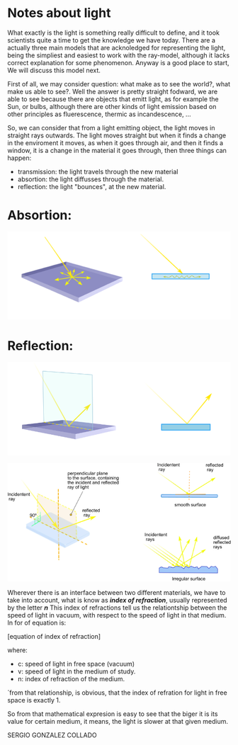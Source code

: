
# Notes about light

What exactly is the light is something really difficult to define, and it took scientists quite a time to get the knowledge we have today. There are a 
actually three main models that are acknoledged for representing the light, being the simpliest and easiest to work with the ray-model, although it lacks correct explanation for some phenomenon. Anyway is a good place to start,  We will discuss this model next.

First of all, we may consider question: what make as to see the world?, what make us able to see?. Well the answer is pretty straight fodward, we
are able to see because there are objects that emitt light, as for example the Sun, or bulbs, although there are other kinds of light emission based on other principles as fluerescence, thermic as incandescence, ... 

So, we can consider that from a light emitting object, the light moves in straight rays outwards. The light moves straight but when it
finds a change in the enviroment it moves, as when it goes through air, and then it finds a window, it is a change in the material it goes
through, then three things can happen:

- transmission: the light travels through the new material
- absortion: the light diffusses through the material.
- reflection: the light "bounces", at the new material.


# Absortion:

![Absortion](../image/Absortion.PNG)


# Reflection:


![Reflection](../image/light.PNG)

![reflection](https://github.com/sergiocollado/potpourri/blob/master/image/light_reflection.png)



Wherever there is an interface between two different materials, we have to take into account, what is know as _**index of refraction**_,  usually represented by the letter _**n**_ This index of refractions tell us the relationtship between the speed of light in vacuum, with
respect to the speed of light in that medium. In for of equation is:

[equation of index of refraction]

where:
 - c: speed of light in free space (vacuum)
 - v: speed of light in the medium of study.
 - n: index of refraction of the medium.
 
 
´from that relationship, is obvious, that the index of refration for light in free space is exactly 1. 

 So from that mathematical expresion is easy to see that the biger it is its value for certain medium, it means, the light is slower at that given medium.
































SERGIO GONZALEZ COLLADO
